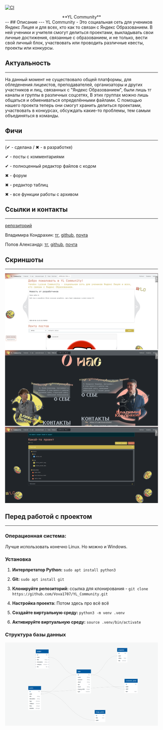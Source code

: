 [![CI](https://github.com/Vova1707/YL_Community/actions/workflows/tests.yml/badge.svg)](https://github.com/Vova1707/YL_Community/actions/workflows/tests.yml)

<center>**YL Community**</center>
--
## Описание
---
YL Community - Это социальная сеть для учеников Яндекс Лицея и для всех, кто как то связан с Яндекс Образованием. 
В ней ученики и учителя смогут делиться проектами, выкладывать свои личные достижения, связанные с образованием, и 
не только, вести свой личный блок, участвовать или проводить различные квесты, проекты или конкурсы.

## Актуальность
---
На данный момент не существовало общей платформы, для обледенения лицеистов, преподавателей, организаторы и других 
участников и лиц, связанных с "Яндекс Образованием", были лишь тг каналы и группы в различных соцсетях, В этих группах 
можно лишь общаться и обмениваться определёнными файлами. С помощью нашего проекта теперь они смогут хранить делиться 
проектами, участвовать в конкурсах, обсуждать какие-то проблемы, тем самым объединяться в команды.

## Фичи
---
(✔ - сделана / ✖ - в разработке)

✔ - посты с комментариями

✔ - полноценный редактор файлов с кодом

✖ - форум

✖ - редактор таблиц

✖ - все функции работы с архивом

## Ссылки и контакты
---
[репозиторий](https://github.com/Vova1707/Game-jam)

Владимира Кондрахин:
[тг](https://t.me/Vivan1234567),
[github](https://github.com/Vova1707),
[почта](https://mail.yandex.ru/compose?to=kondrahinvov@yandex.ru)

Попов Александр:
[тг](https://t.me/ProstoSaniok),
[github](https://github.com/ImennoYASaniok),
[почта](https://mail.yandex.ru/compose?to=Banlichelendsh@yandex.ru)

## Скриншоты
---
![img_1.png](rm_img1.png)
![img_2.png](rm_img2.png)
![img_3.png](rm_img3.png)

## Перед работой с проектом
---

### Операционная система:
Лучше использовать конечно Linux. Но можно и Windows.

### Установка
1. **Интерпретатор Python:** ```sudo apt install python3```

2. **Git:** ```sudo apt install git```

3. **Клонируйте репозиторий:** ccылка для клонирования - ```git clone https://github.com/Vova1707/YL_Community.git```

4. **Настройка проекта:**
Потом здесь про всё всё

5. **Создайте виртуальную среду:** ```python3 -m venv .venv```
6. **Активируйте виртуальную среду:** ```source .venv/bin/activate```

### Структура базы данных
   ![Структура базы данных](static/img/ER.jpg)